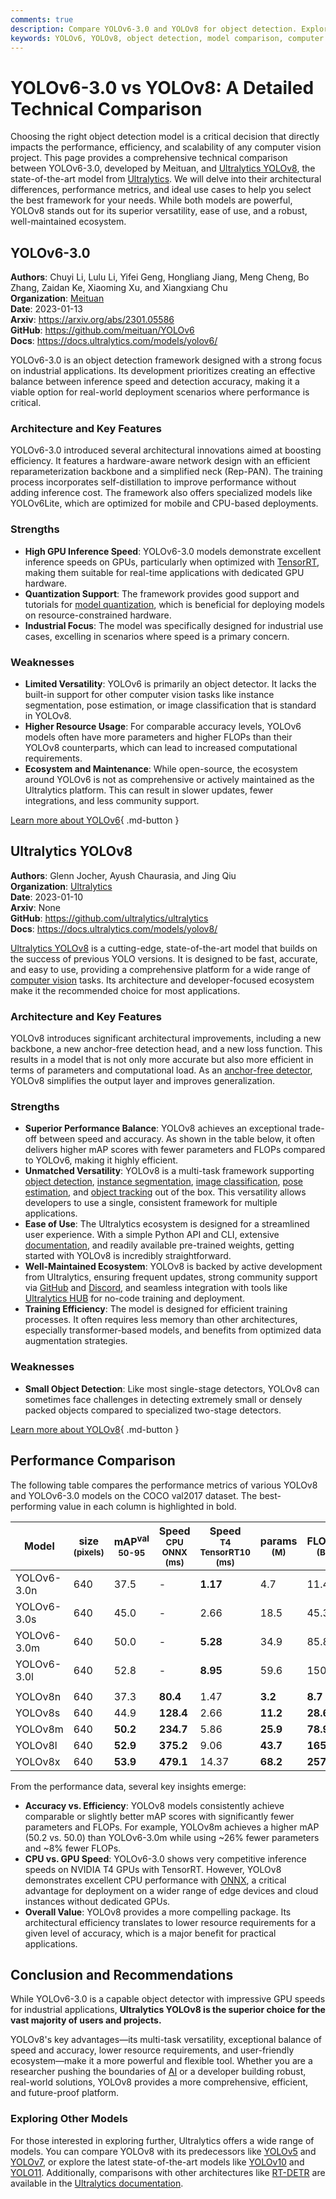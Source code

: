 ```yaml
---
comments: true
description: Compare YOLOv6-3.0 and YOLOv8 for object detection. Explore their architectures, strengths, and use cases to choose the best fit for your project.
keywords: YOLOv6, YOLOv8, object detection, model comparison, computer vision, machine learning, AI, Ultralytics, neural networks, YOLO models
---
```


# YOLOv6-3.0 vs YOLOv8: A Detailed Technical Comparison

Choosing the right object detection model is a critical decision that directly impacts the performance, efficiency, and scalability of any computer vision project. This page provides a comprehensive technical comparison between YOLOv6-3.0, developed by Meituan, and [Ultralytics YOLOv8](https://docs.ultralytics.com/models/yolov8/), the state-of-the-art model from [Ultralytics](https://www.ultralytics.com). We will delve into their architectural differences, performance metrics, and ideal use cases to help you select the best framework for your needs. While both models are powerful, YOLOv8 stands out for its superior versatility, ease of use, and a robust, well-maintained ecosystem.

<script async src="https://cdn.jsdelivr.net/npm/chart.js"></script>
<script defer src="../../javascript/benchmark.js"></script>

<canvas id="modelComparisonChart" width="1024" height="400" active-models='["YOLOv6-3.0", "YOLOv8"]'></canvas>

## YOLOv6-3.0

**Authors**: Chuyi Li, Lulu Li, Yifei Geng, Hongliang Jiang, Meng Cheng, Bo Zhang, Zaidan Ke, Xiaoming Xu, and Xiangxiang Chu  
**Organization**: [Meituan](https://x.com/meituan)  
**Date**: 2023-01-13  
**Arxiv**: <https://arxiv.org/abs/2301.05586>  
**GitHub**: <https://github.com/meituan/YOLOv6>  
**Docs**: <https://docs.ultralytics.com/models/yolov6/>

YOLOv6-3.0 is an object detection framework designed with a strong focus on industrial applications. Its development prioritizes creating an effective balance between inference speed and detection accuracy, making it a viable option for real-world deployment scenarios where performance is critical.

### Architecture and Key Features

YOLOv6-3.0 introduced several architectural innovations aimed at boosting efficiency. It features a hardware-aware network design with an efficient reparameterization backbone and a simplified neck (Rep-PAN). The training process incorporates self-distillation to improve performance without adding inference cost. The framework also offers specialized models like YOLOv6Lite, which are optimized for mobile and CPU-based deployments.

### Strengths

- **High GPU Inference Speed**: YOLOv6-3.0 models demonstrate excellent inference speeds on GPUs, particularly when optimized with [TensorRT](https://docs.ultralytics.com/integrations/tensorrt/), making them suitable for real-time applications with dedicated GPU hardware.
- **Quantization Support**: The framework provides good support and tutorials for [model quantization](https://www.ultralytics.com/glossary/model-quantization), which is beneficial for deploying models on resource-constrained hardware.
- **Industrial Focus**: The model was specifically designed for industrial use cases, excelling in scenarios where speed is a primary concern.

### Weaknesses

- **Limited Versatility**: YOLOv6 is primarily an object detector. It lacks the built-in support for other computer vision tasks like instance segmentation, pose estimation, or image classification that is standard in YOLOv8.
- **Higher Resource Usage**: For comparable accuracy levels, YOLOv6 models often have more parameters and higher FLOPs than their YOLOv8 counterparts, which can lead to increased computational requirements.
- **Ecosystem and Maintenance**: While open-source, the ecosystem around YOLOv6 is not as comprehensive or actively maintained as the Ultralytics platform. This can result in slower updates, fewer integrations, and less community support.

[Learn more about YOLOv6](https://docs.ultralytics.com/models/yolov6/){ .md-button }

## Ultralytics YOLOv8

**Authors**: Glenn Jocher, Ayush Chaurasia, and Jing Qiu  
**Organization**: [Ultralytics](https://www.ultralytics.com)  
**Date**: 2023-01-10  
**Arxiv**: None  
**GitHub**: <https://github.com/ultralytics/ultralytics>  
**Docs**: <https://docs.ultralytics.com/models/yolov8/>

[Ultralytics YOLOv8](https://docs.ultralytics.com/models/yolov8/) is a cutting-edge, state-of-the-art model that builds on the success of previous YOLO versions. It is designed to be fast, accurate, and easy to use, providing a comprehensive platform for a wide range of [computer vision](https://www.ultralytics.com/glossary/computer-vision-cv) tasks. Its architecture and developer-focused ecosystem make it the recommended choice for most applications.

### Architecture and Key Features

YOLOv8 introduces significant architectural improvements, including a new backbone, a new anchor-free detection head, and a new loss function. This results in a model that is not only more accurate but also more efficient in terms of parameters and computational load. As an [anchor-free detector](https://www.ultralytics.com/glossary/anchor-free-detectors), YOLOv8 simplifies the output layer and improves generalization.

### Strengths

- **Superior Performance Balance**: YOLOv8 achieves an exceptional trade-off between speed and accuracy. As shown in the table below, it often delivers higher mAP scores with fewer parameters and FLOPs compared to YOLOv6, making it highly efficient.
- **Unmatched Versatility**: YOLOv8 is a multi-task framework supporting [object detection](https://docs.ultralytics.com/tasks/detect/), [instance segmentation](https://docs.ultralytics.com/tasks/segment/), [image classification](https://docs.ultralytics.com/tasks/classify/), [pose estimation](https://docs.ultralytics.com/tasks/pose/), and [object tracking](https://docs.ultralytics.com/modes/track/) out of the box. This versatility allows developers to use a single, consistent framework for multiple applications.
- **Ease of Use**: The Ultralytics ecosystem is designed for a streamlined user experience. With a simple Python API and CLI, extensive [documentation](https://docs.ultralytics.com/), and readily available pre-trained weights, getting started with YOLOv8 is incredibly straightforward.
- **Well-Maintained Ecosystem**: YOLOv8 is backed by active development from Ultralytics, ensuring frequent updates, strong community support via [GitHub](https://github.com/ultralytics/ultralytics/issues) and [Discord](https://discord.com/invite/ultralytics), and seamless integration with tools like [Ultralytics HUB](https://www.ultralytics.com/hub) for no-code training and deployment.
- **Training Efficiency**: The model is designed for efficient training processes. It often requires less memory than other architectures, especially transformer-based models, and benefits from optimized data augmentation strategies.

### Weaknesses

- **Small Object Detection**: Like most single-stage detectors, YOLOv8 can sometimes face challenges in detecting extremely small or densely packed objects compared to specialized two-stage detectors.

[Learn more about YOLOv8](https://docs.ultralytics.com/models/yolov8/){ .md-button }

## Performance Comparison

The following table compares the performance metrics of various YOLOv8 and YOLOv6-3.0 models on the COCO val2017 dataset. The best-performing value in each column is highlighted in bold.

| Model       | size<br><sup>(pixels) | mAP<sup>val<br>50-95 | Speed<br><sup>CPU ONNX<br>(ms) | Speed<br><sup>T4 TensorRT10<br>(ms) | params<br><sup>(M) | FLOPs<br><sup>(B) |
| ----------- | --------------------- | -------------------- | ------------------------------ | ----------------------------------- | ------------------ | ----------------- |
| YOLOv6-3.0n | 640                   | 37.5                 | -                              | **1.17**                            | 4.7                | 11.4              |
| YOLOv6-3.0s | 640                   | 45.0                 | -                              | 2.66                                | 18.5               | 45.3              |
| YOLOv6-3.0m | 640                   | 50.0                 | -                              | **5.28**                            | 34.9               | 85.8              |
| YOLOv6-3.0l | 640                   | 52.8                 | -                              | **8.95**                            | 59.6               | 150.7             |
|             |                       |                      |                                |                                     |                    |                   |
| YOLOv8n     | 640                   | 37.3                 | **80.4**                       | 1.47                                | **3.2**            | **8.7**           |
| YOLOv8s     | 640                   | 44.9                 | **128.4**                      | 2.66                                | **11.2**           | **28.6**          |
| YOLOv8m     | 640                   | **50.2**             | **234.7**                      | 5.86                                | **25.9**           | **78.9**          |
| YOLOv8l     | 640                   | **52.9**             | **375.2**                      | 9.06                                | **43.7**           | **165.2**         |
| YOLOv8x     | 640                   | **53.9**             | **479.1**                      | 14.37                               | **68.2**           | **257.8**         |

From the performance data, several key insights emerge:

- **Accuracy vs. Efficiency**: YOLOv8 models consistently achieve comparable or slightly better mAP scores with significantly fewer parameters and FLOPs. For example, YOLOv8m achieves a higher mAP (50.2 vs. 50.0) than YOLOv6-3.0m while using ~26% fewer parameters and ~8% fewer FLOPs.
- **CPU vs. GPU Speed**: YOLOv6-3.0 shows very competitive inference speeds on NVIDIA T4 GPUs with TensorRT. However, YOLOv8 demonstrates excellent CPU performance with [ONNX](https://docs.ultralytics.com/integrations/onnx/), a critical advantage for deployment on a wider range of edge devices and cloud instances without dedicated GPUs.
- **Overall Value**: YOLOv8 provides a more compelling package. Its architectural efficiency translates to lower resource requirements for a given level of accuracy, which is a major benefit for practical applications.

## Conclusion and Recommendations

While YOLOv6-3.0 is a capable object detector with impressive GPU speeds for industrial applications, **Ultralytics YOLOv8 is the superior choice for the vast majority of users and projects.**

YOLOv8's key advantages—its multi-task versatility, exceptional balance of speed and accuracy, lower resource requirements, and user-friendly ecosystem—make it a more powerful and flexible tool. Whether you are a researcher pushing the boundaries of [AI](https://www.ultralytics.com/glossary/artificial-intelligence-ai) or a developer building robust, real-world solutions, YOLOv8 provides a more comprehensive, efficient, and future-proof platform.

### Exploring Other Models

For those interested in exploring further, Ultralytics offers a wide range of models. You can compare YOLOv8 with its predecessors like [YOLOv5](https://docs.ultralytics.com/compare/yolov8-vs-yolov5/) and [YOLOv7](https://docs.ultralytics.com/compare/yolov8-vs-yolov7/), or explore the latest state-of-the-art models like [YOLOv10](https://docs.ultralytics.com/models/yolov10/) and [YOLO11](https://docs.ultralytics.com/models/yolo11/). Additionally, comparisons with other architectures like [RT-DETR](https://docs.ultralytics.com/compare/yolov8-vs-rtdetr/) are available in the [Ultralytics documentation](https://docs.ultralytics.com/compare/).
